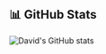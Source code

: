 ## 📊 GitHub Stats

![David's GitHub stats](https://github-readme-stats.vercel.app/api?username=davidchukwuchebem&show_icons=true&theme=radical)
